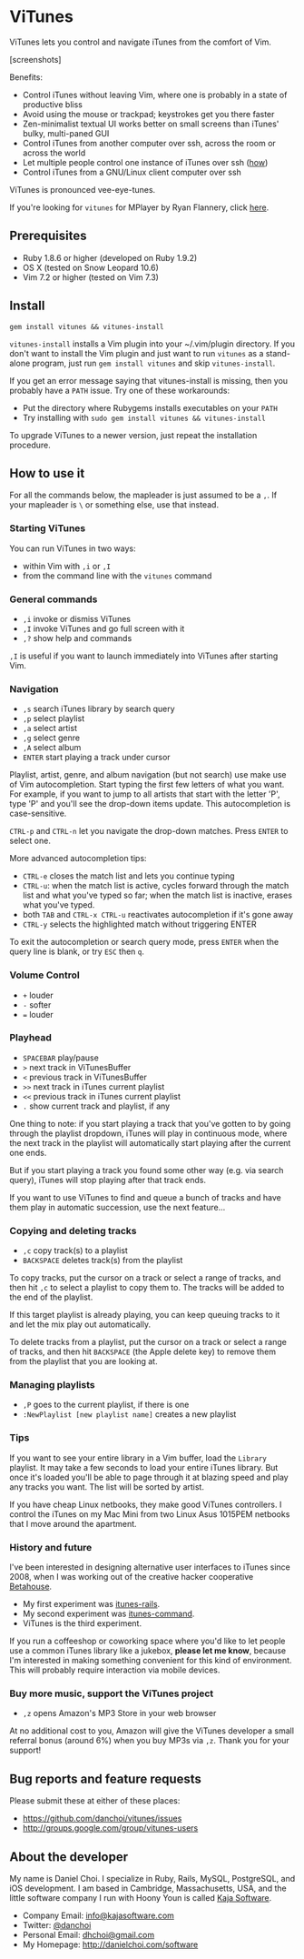 # ViTunes

ViTunes lets you control and navigate iTunes from the comfort of Vim.

[screenshots]

Benefits:

* Control iTunes without leaving Vim, where one is probably in a state of productive bliss
* Avoid using the mouse or trackpad; keystrokes get you there faster
* Zen-minimalist textual UI works better on small screens than iTunes' bulky, multi-paned GUI
* Control iTunes from another computer over ssh, across the room or across the world
* Let multiple people control one instance of iTunes over ssh ([how][multi]) 
* Control iTunes from a GNU/Linux client computer over ssh 

[multi]:https://github.com/danchoi/vitunes/wiki

ViTunes is pronounced vee-eye-tunes.

If you're looking for `vitunes` for MPlayer by Ryan Flannery, click [here](http://freshmeat.net/projects/vitunes).

## Prerequisites

* Ruby 1.8.6 or higher (developed on Ruby 1.9.2)
* OS X (tested on Snow Leopard 10.6)
* Vim 7.2 or higher (tested on Vim 7.3)

## Install

    gem install vitunes && vitunes-install

`vitunes-install` installs a Vim plugin into your ~/.vim/plugin directory.  If
you don't want to install the Vim plugin and just want to run `vitunes` as a
stand-alone program, just run `gem install vitunes` and skip `vitunes-install`.

If you get an error message saying that vitunes-install is missing, then you
probably have a `PATH` issue. Try one of these workarounds:

* Put the directory where Rubygems installs executables on your `PATH`
* Try installing with `sudo gem install vitunes && vitunes-install`

To upgrade ViTunes to a newer version, just repeat the installation procedure.

## How to use it 

For all the commands below, the mapleader is just assumed to be a `,`. If your
mapleader is `\` or something else, use that instead.


### Starting ViTunes

You can run ViTunes in two ways:

* within Vim with `,i` or `,I` 
* from the command line with the `vitunes` command

### General commands

* `,i` invoke or dismiss ViTunes 
* `,I` invoke ViTunes and go full screen with it
* `,?` show help and commands

`,I` is useful if you want to launch immediately into ViTunes after starting Vim.

### Navigation

* `,s` search iTunes library by search query
* `,p` select playlist
* `,a` select artist
* `,g` select genre
* `,A` select album
* `ENTER` start playing a track under cursor

Playlist, artist, genre, and album navigation (but not search) use make use of
Vim autocompletion. Start typing the first few letters of what you want. For
example, if you want to jump to all artists that start with the letter 'P',
type 'P' and you'll see the drop-down items update. This autocompletion is
case-sensitive.

`CTRL-p` and `CTRL-n` let you navigate the drop-down matches. Press `ENTER` to select
one.

More advanced autocompletion tips:

* `CTRL-e` closes the match list and lets you continue typing
* `CTRL-u`: when the match list is active, cycles forward through the match
  list and what you've typed so far; when the match list is inactive, erases
  what you've typed.
* both `TAB` and `CTRL-x CTRL-u` reactivates autocompletion if it's gone away
* `CTRL-y` selects the highlighted match without triggering ENTER

To exit the autocompletion or search query mode, press `ENTER` when the query
line is blank, or try `ESC` then `q`. 

### Volume Control

* `+` louder
* `-` softer
* `=` louder

### Playhead

* `SPACEBAR` play/pause
* `>` next track in ViTunesBuffer
* `<` previous track in ViTunesBuffer
* `>>` next track in iTunes current playlist
* `<<` previous track in iTunes current playlist
* `.` show current track and playlist, if any

One thing to note: if you start playing a track that you've gotten to by going
through the playlist dropdown, iTunes will play in continuous mode, where the
next track in the playlist will automatically start playing after the current
one ends.

But if you start playing a track you found some other way (e.g. via search
query), iTunes will stop playing after that track ends.

If you want to use ViTunes to find and queue a bunch of tracks and have them play 
in automatic succession, use the next feature...

### Copying and deleting tracks

* `,c` copy track(s) to a playlist
* `BACKSPACE` deletes track(s) from the playlist

To copy tracks, put the cursor on a track or select a range of tracks,
and then hit `,c` to select a playlist to copy them to. The tracks will be
added to the end of the playlist.

If this target playlist is already playing, you can keep queuing tracks to it
and let the mix play out automatically.

To delete tracks from a playlist, put the cursor on a track or select a range
of tracks, and then hit `BACKSPACE` (the Apple delete key) to remove them from
the playlist that you are looking at. 

### Managing playlists

* `,P` goes to the current playlist, if there is one
* `:NewPlaylist [new playlist name]` creates a new playlist

### Tips

If you want to see your entire library in a Vim buffer, load the `Library`
playlist. It may take a few seconds to load your entire iTunes library. But
once it's loaded you'll be able to page through it at blazing speed and play
any tracks you want. The list will be sorted by artist.

If you have cheap Linux netbooks, they make good ViTunes controllers.  I
control the iTunes on my Mac Mini from two Linux Asus 1015PEM netbooks that I
move around the apartment.

### History and future

I've been interested in designing alternative user interfaces to iTunes since
2008, when I was working out of the creative hacker cooperative [Betahouse](http://betahouse.org/).  

* My first experiment was [itunes-rails](http://code.google.com/p/itunes-rails/). 
* My second experiment was [itunes-command](http://danielchoi.com/software/itunes-command.html).
* ViTunes is the third experiment.

If you run a coffeeshop or coworking space where you'd like to let people use a
common iTunes library like a jukebox, **please let me know**, because I'm
interested in making something convenient for this kind of environment.  This
will probably require interaction via mobile devices.

### Buy more music, support the ViTunes project

* `,z` opens Amazon's MP3 Store in your web browser 

At no additional cost to you, Amazon will give the ViTunes developer a small
referral bonus (around 6%) when you buy MP3s via `,z`.  Thank you for your support!


## Bug reports and feature requests

Please submit these at either of these places:

* <https://github.com/danchoi/vitunes/issues>
* <http://groups.google.com/group/vitunes-users>

## About the developer

My name is Daniel Choi. I specialize in Ruby, Rails, MySQL, PostgreSQL, and iOS
development. I am based in Cambridge, Massachusetts, USA, and the little
software company I run with Hoony Youn is called [Kaja Software](http://kajasoftware.com). 

* Company Email: info@kajasoftware.com
* Twitter: [@danchoi][twitter] 
* Personal Email: dhchoi@gmail.com  
* My Homepage: <http://danielchoi.com/software>

[twitter]:http://twitter.com/#!/danchoi


